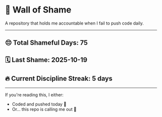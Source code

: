 # 🧱 Wall of Shame

A repository that holds me accountable when I fail to push code daily.

---

## 😔 Total Shameful Days: **75**
## 🗓️ Last Shame: **2025-10-19**
## 🔥 Current Discipline Streak: **5 days**

---

If you're reading this, I either:
- Coded and pushed today 💪
- Or... this repo is calling me out 😤
